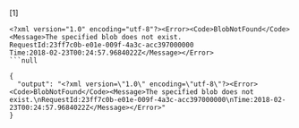 [1]
```
﻿<?xml version="1.0" encoding="utf-8"?><Error><Code>BlobNotFound</Code><Message>The specified blob does not exist.
RequestId:23ff7c0b-e01e-009f-4a3c-acc397000000
Time:2018-02-23T00:24:57.9684022Z</Message></Error>
```null

{
  "output": "﻿<?xml version=\"1.0\" encoding=\"utf-8\"?><Error><Code>BlobNotFound</Code><Message>The specified blob does not exist.\nRequestId:23ff7c0b-e01e-009f-4a3c-acc397000000\nTime:2018-02-23T00:24:57.9684022Z</Message></Error>"
}